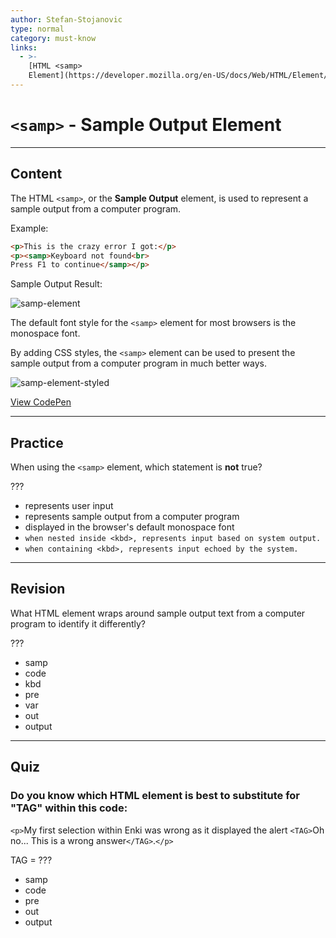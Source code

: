 ```yaml
---
author: Stefan-Stojanovic
type: normal
category: must-know
links:
  - >-
    [HTML <samp>
    Element](https://developer.mozilla.org/en-US/docs/Web/HTML/Element/samp){documentation}
---
```


# `<samp>` - Sample Output Element


---

## Content

The HTML `<samp>`, or the **Sample Output** element, is used to represent a sample output from a computer program.

Example:

```html
<p>This is the crazy error I got:</p>
<p><samp>Keyboard not found<br>
Press F1 to continue</samp></p>
```

Sample Output Result:

![samp-element](https://img.enkipro.com/5dfbd25545cf6fab17a1fbef7ab50062.png)

The default font style for the `<samp>` element for most browsers is the monospace font.

By adding CSS styles, the `<samp>` element can be used to present the sample output from a computer program in much better ways.

![samp-element-styled](https://img.enkipro.com/d2ec92c8d3a7be6ac739a44ee6ef01fc.png)

[View CodePen](https://codepen.io/enkidevs/pen/BVqOJr)


---

## Practice

When using the `<samp>` element, which statement is **not** true?

???

- represents user input
- represents sample output from a computer program
- displayed in the browser's default monospace font
- `when nested inside <kbd>, represents input based on system output.`
- `when containing <kbd>, represents input echoed by the system.`


---

## Revision

What HTML element wraps around sample output text from a computer program to identify it differently?

???

- samp
- code
- kbd
- pre
- var
- out
- output


---

## Quiz

### Do you know which HTML element is best to substitute for "TAG" within this code:


`<p>`My first selection within Enki was wrong as it displayed the alert `<TAG>`Oh no... This is a wrong answer`</TAG>`.`</p>`

TAG = ???

- samp
- code
- pre
- out
- output
